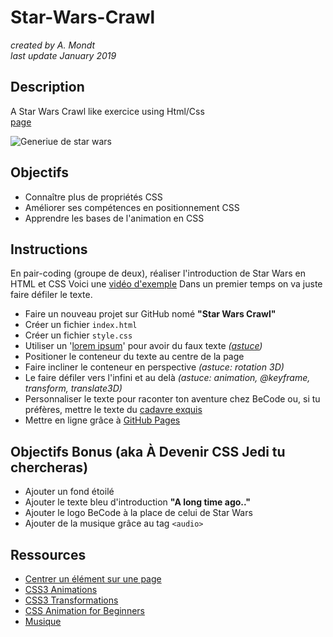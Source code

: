 # Star-Wars-Crawl

*created by A. Mondt*
<br/>
*last update January 2019*

## Description

A Star Wars Crawl like exercice using Html/Css
<br/>
[page](https://amondt.github.io/learn-HTML-CSS-MD/StarWars-crawl/index.html)

![Generiue de star wars](images/star-wars.jpg)

## Objectifs

- Connaître plus de propriétés CSS
- Améliorer ses compétences en positionnement CSS
- Apprendre les bases de l'animation en CSS

## Instructions 

En pair-coding (groupe de deux), réaliser l'introduction de Star Wars en HTML et CSS
Voici une [vidéo d'exemple](https://www.youtube.com/watch?v=C587lNBQXAw)
Dans un premier temps on va juste faire défiler le texte.

- Faire un nouveau projet sur GitHub nomé **"Star Wars Crawl"**
- Créer un fichier `index.html`
- Créer un fichier `style.css`
- Utiliser un '[lorem ipsum](http://fr.lipsum.com/)' pour avoir du faux texte *([astuce](http://www.macdrifter.com/2012/09/lorem-ipsum-shortcut-in-sublime-text.html))*
- Positioner le conteneur du texte au centre de la page
- Faire incliner le conteneur en perspective *(astuce: rotation 3D)*
- Le faire défiler vers l'infini et au delà *(astuce: animation, @keyframe, transform, translate3D)*
- Personnaliser le texte pour raconter ton aventure chez BeCode ou, si tu préfères, mettre le texte du [cadavre exquis](exercice-cadavre-exquis.md)
- Mettre en ligne grâce à [GitHub Pages](https://help.github.com/articles/configuring-a-publishing-source-for-github-pages/)

## Objectifs Bonus (aka À Devenir CSS Jedi tu chercheras)

- Ajouter un fond étoilé
- Ajouter le texte bleu d'introduction **"A long time ago.."**
- Ajouter le logo BeCode à la place de celui de Star Wars
- Ajouter de la musique grâce au tag `<audio>`

## Ressources 

- [Centrer un élément sur une page](https://www.w3schools.com/css/css_align.asp)
- [CSS3 Animations](https://www.w3schools.com/css/css3_animations.asp)
- [CSS3 Transformations](https://www.w3schools.com/css/css3_3dtransforms.asp)
- [CSS Animation for Beginners](https://robots.thoughtbot.com/css-animation-for-beginners)
- [Musique](https://www.w3schools.com/tags/tag_audio.asp)

